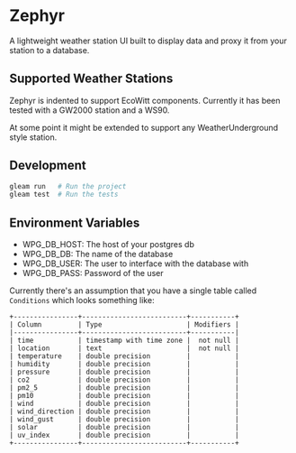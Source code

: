 # Zephyr

A lightweight weather station UI built to display data and proxy it from your station to a database.

## Supported Weather Stations

Zephyr is indented to support EcoWitt components. Currently it has been tested with a GW2000 station and a WS90.

At some point it might be extended to support any WeatherUnderground style station.

## Development

```sh
gleam run   # Run the project
gleam test  # Run the tests
```

## Environment Variables

- WPG_DB_HOST: The host of your postgres db
- WPG_DB_DB: The name of the database
- WPG_DB_USER: The user to interface with the database with
- WPG_DB_PASS: Password of the user

Currently there's an assumption that you have a single table called `Conditions` which looks something like:
```
+----------------+--------------------------+-----------+
| Column         | Type                     | Modifiers |
|----------------+--------------------------+-----------|
| time           | timestamp with time zone |  not null |
| location       | text                     |  not null |
| temperature    | double precision         |           |
| humidity       | double precision         |           |
| pressure       | double precision         |           |
| co2            | double precision         |           |
| pm2_5          | double precision         |           |
| pm10           | double precision         |           |
| wind           | double precision         |           |
| wind_direction | double precision         |           |
| wind_gust      | double precision         |           |
| solar          | double precision         |           |
| uv_index       | double precision         |           |
+----------------+--------------------------+-----------+
```
